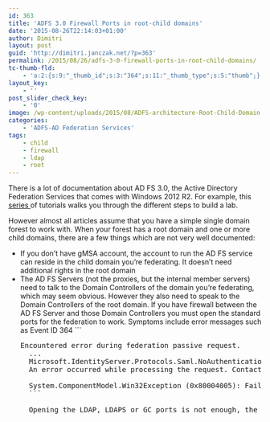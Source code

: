 ```yaml
---
id: 363
title: 'ADFS 3.0 Firewall Ports in root-child domains'
date: '2015-08-26T22:14:03+01:00'
author: Dimitri
layout: post
guid: 'http://dimitri.janczak.net/?p=363'
permalink: /2015/08/26/adfs-3-0-firewall-ports-in-root-child-domains/
tc-thumb-fld:
    - 'a:2:{s:9:"_thumb_id";s:3:"364";s:11:"_thumb_type";s:5:"thumb";}'
layout_key:
    - ''
post_slider_check_key:
    - '0'
image: /wp-content/uploads/2015/08/ADFS-architecture-Root-Child-Domain.png
categories:
    - 'ADFS-AD Federation Services'
tags:
    - child
    - firewall
    - ldap
    - root
---
```


There is a lot of documentation about AD FS 3.0, the Active Directory Federation Services that comes with Windows 2012 R2. For example, this [series ](http://blogs.technet.com/b/askpfeplat/archive/2013/12/09/how-to-build-your-adfs-lab-on-server-2012-part-1.aspx)of tutorials walks you through the different steps to build a lab.

However almost all articles assume that you have a simple single domain forest to work with. When your forest has a root domain and one or more child domains, there are a few things which are not very well documented:

- If you don’t have gMSA account, the account to run the AD FS service can reside in the child domain you’re federating. It doesn’t need additional rights in the root domain
- The AD FS Servers (not the proxies, but the internal member servers) need to talk to the Domain Controllers of the domain you’re federating, which may seem obvious. However they also need to speak to the Domain Controllers of the root domain. If you have firewall between the AD FS Server and those Domain Controllers you must open the standard ports for the federation to work. Symptoms include error messages such as Event ID 364 ```
    <pre class="prettyprint prettyprinted">Encountered error during federation passive request.
    ...
    Microsoft.IdentityServer.Protocols.Saml.NoAuthenticationContextException: MSIS7012:
    An error occurred while processing the request. Contact your administrator for details.
    
    System.ComponentModel.Win32Exception (0x80004005): Failed to open ldap conection to yourdomain.com
    ```
    
    Opening the LDAP, LDAPS or GC ports is not enough, the regular range between a member server and a Domain Controller, as shown on the following picture:[![ADFS-architecture-Root-Child-Domain](http://dimitri.janczak.net/wp-content/uploads/2015/08/ADFS-architecture-Root-Child-Domain.png)](http://dimitri.janczak.net/wp-content/uploads/2015/08/ADFS-architecture-Root-Child-Domain.png)